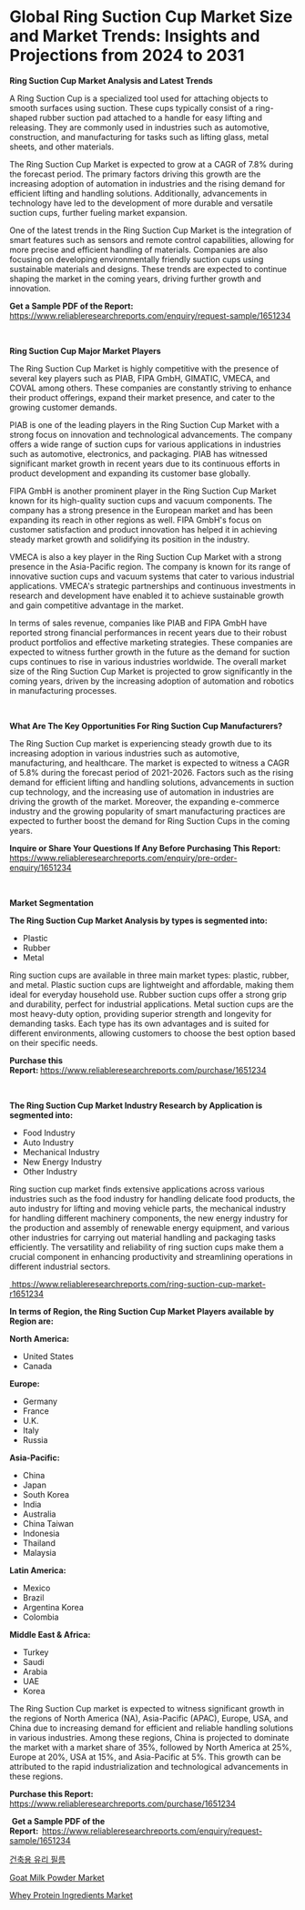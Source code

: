 <p><h1>Global Ring Suction Cup Market Size and Market Trends: Insights and Projections from 2024 to 2031</h1></p><p><strong>Ring Suction Cup Market Analysis and Latest Trends</strong></p>
<p><p>A Ring Suction Cup is a specialized tool used for attaching objects to smooth surfaces using suction. These cups typically consist of a ring-shaped rubber suction pad attached to a handle for easy lifting and releasing. They are commonly used in industries such as automotive, construction, and manufacturing for tasks such as lifting glass, metal sheets, and other materials.</p><p>The Ring Suction Cup Market is expected to grow at a CAGR of 7.8% during the forecast period. The primary factors driving this growth are the increasing adoption of automation in industries and the rising demand for efficient lifting and handling solutions. Additionally, advancements in technology have led to the development of more durable and versatile suction cups, further fueling market expansion.</p><p>One of the latest trends in the Ring Suction Cup Market is the integration of smart features such as sensors and remote control capabilities, allowing for more precise and efficient handling of materials. Companies are also focusing on developing environmentally friendly suction cups using sustainable materials and designs. These trends are expected to continue shaping the market in the coming years, driving further growth and innovation.</p></p>
<p><strong>Get a Sample PDF of the Report:&nbsp;</strong> <a href="https://www.reliableresearchreports.com/enquiry/request-sample/1651234">https://www.reliableresearchreports.com/enquiry/request-sample/1651234</a></p>
<p>&nbsp;</p>
<p><strong>Ring Suction Cup Major Market Players</strong></p>
<p><p>The Ring Suction Cup Market is highly competitive with the presence of several key players such as PIAB, FIPA GmbH, GIMATIC, VMECA, and COVAL among others. These companies are constantly striving to enhance their product offerings, expand their market presence, and cater to the growing customer demands.</p><p>PIAB is one of the leading players in the Ring Suction Cup Market with a strong focus on innovation and technological advancements. The company offers a wide range of suction cups for various applications in industries such as automotive, electronics, and packaging. PIAB has witnessed significant market growth in recent years due to its continuous efforts in product development and expanding its customer base globally.</p><p>FIPA GmbH is another prominent player in the Ring Suction Cup Market known for its high-quality suction cups and vacuum components. The company has a strong presence in the European market and has been expanding its reach in other regions as well. FIPA GmbH's focus on customer satisfaction and product innovation has helped it in achieving steady market growth and solidifying its position in the industry.</p><p>VMECA is also a key player in the Ring Suction Cup Market with a strong presence in the Asia-Pacific region. The company is known for its range of innovative suction cups and vacuum systems that cater to various industrial applications. VMECA's strategic partnerships and continuous investments in research and development have enabled it to achieve sustainable growth and gain competitive advantage in the market.</p><p>In terms of sales revenue, companies like PIAB and FIPA GmbH have reported strong financial performances in recent years due to their robust product portfolios and effective marketing strategies. These companies are expected to witness further growth in the future as the demand for suction cups continues to rise in various industries worldwide. The overall market size of the Ring Suction Cup Market is projected to grow significantly in the coming years, driven by the increasing adoption of automation and robotics in manufacturing processes.</p></p>
<p>&nbsp;</p>
<p><strong>What Are The Key Opportunities For Ring Suction Cup Manufacturers?</strong></p>
<p><p>The Ring Suction Cup market is experiencing steady growth due to its increasing adoption in various industries such as automotive, manufacturing, and healthcare. The market is expected to witness a CAGR of 5.8% during the forecast period of 2021-2026. Factors such as the rising demand for efficient lifting and handling solutions, advancements in suction cup technology, and the increasing use of automation in industries are driving the growth of the market. Moreover, the expanding e-commerce industry and the growing popularity of smart manufacturing practices are expected to further boost the demand for Ring Suction Cups in the coming years.</p></p>
<p><strong>Inquire or Share Your Questions If Any Before Purchasing This Report:</strong> <a href="https://www.reliableresearchreports.com/enquiry/pre-order-enquiry/1651234">https://www.reliableresearchreports.com/enquiry/pre-order-enquiry/1651234</a></p>
<p>&nbsp;</p>
<p><strong>Market Segmentation</strong></p>
<p><strong>The Ring Suction Cup Market Analysis by types is segmented into:</strong></p>
<p><ul><li>Plastic</li><li>Rubber</li><li>Metal</li></ul></p>
<p><p>Ring suction cups are available in three main market types: plastic, rubber, and metal. Plastic suction cups are lightweight and affordable, making them ideal for everyday household use. Rubber suction cups offer a strong grip and durability, perfect for industrial applications. Metal suction cups are the most heavy-duty option, providing superior strength and longevity for demanding tasks. Each type has its own advantages and is suited for different environments, allowing customers to choose the best option based on their specific needs.</p></p>
<p><strong>Purchase this Report:&nbsp;</strong><a href="https://www.reliableresearchreports.com/purchase/1651234">https://www.reliableresearchreports.com/purchase/1651234</a></p>
<p>&nbsp;</p>
<p><strong>The Ring Suction Cup Market Industry Research by Application is segmented into:</strong></p>
<p><ul><li>Food Industry</li><li>Auto Industry</li><li>Mechanical Industry</li><li>New Energy Industry</li><li>Other Industry</li></ul></p>
<p><p>Ring suction cup market finds extensive applications across various industries such as the food industry for handling delicate food products, the auto industry for lifting and moving vehicle parts, the mechanical industry for handling different machinery components, the new energy industry for the production and assembly of renewable energy equipment, and various other industries for carrying out material handling and packaging tasks efficiently. The versatility and reliability of ring suction cups make them a crucial component in enhancing productivity and streamlining operations in different industrial sectors.</p></p>
<p><a href="https://www.reliableresearchreports.com/ring-suction-cup-market-r1651234">&nbsp;https://www.reliableresearchreports.com/ring-suction-cup-market-r1651234</a></p>
<p><strong>In terms of Region, the Ring Suction Cup Market Players available by Region are:</strong></p>
<p>
    <p> <strong> North America: </strong>
        <ul>
            <li>United States</li>
            <li>Canada</li>
        </ul>
        </p> 
    <p> <strong> Europe: </strong>
        <ul>
            <li>Germany</li>
            <li>France</li>
            <li>U.K.</li>
            <li>Italy</li>
            <li>Russia</li>
        </ul>
        </p> 
    <p> <strong> Asia-Pacific: </strong>
        <ul>
            <li>China</li>
            <li>Japan</li>
            <li>South Korea</li>
            <li>India</li>
            <li>Australia</li>
            <li>China Taiwan</li>
            <li>Indonesia</li>
            <li>Thailand</li>
            <li>Malaysia</li>
        </ul>
        </p> 
    <p> <strong> Latin America: </strong>
        <ul>
            <li>Mexico</li>
            <li>Brazil</li>
            <li>Argentina Korea</li>
            <li>Colombia</li>
        </ul>
        </p> 
    <p> <strong> Middle East & Africa: </strong>
        <ul>
            <li>Turkey</li>
            <li>Saudi</li>
            <li>Arabia</li>
            <li>UAE</li>
            <li>Korea</li>
        </ul>
    </p>
    </p>
<p><p>The Ring Suction Cup market is expected to witness significant growth in the regions of North America (NA), Asia-Pacific (APAC), Europe, USA, and China due to increasing demand for efficient and reliable handling solutions in various industries. Among these regions, China is projected to dominate the market with a market share of 35%, followed by North America at 25%, Europe at 20%, USA at 15%, and Asia-Pacific at 5%. This growth can be attributed to the rapid industrialization and technological advancements in these regions.</p></p>
<p><strong>Purchase this Report: </strong><a href="https://www.reliableresearchreports.com/purchase/1651234">https://www.reliableresearchreports.com/purchase/1651234</a></p>
<p>&nbsp;<strong>Get a Sample PDF of the Report:&nbsp;&nbsp;</strong><a href="https://www.reliableresearchreports.com/enquiry/request-sample/1651234">https://www.reliableresearchreports.com/enquiry/request-sample/1651234</a></p>
<p><strong></strong></p>
<p><p><a href="https://github.com/lzrvbyqzftro57/Market-Research-Report-List-2/blob/main/8943060164283.md">건축용 유리 필름</a></p><p><a href="https://github.com/qrkceaah30/Market-Research-Report-List-1/blob/main/goat-milk-powder-market.md">Goat Milk Powder Market</a></p><p><a href="https://github.com/lsapaaep8/Market-Research-Report-List-1/blob/main/whey-protein-ingredients-market.md">Whey Protein Ingredients Market</a></p></p>